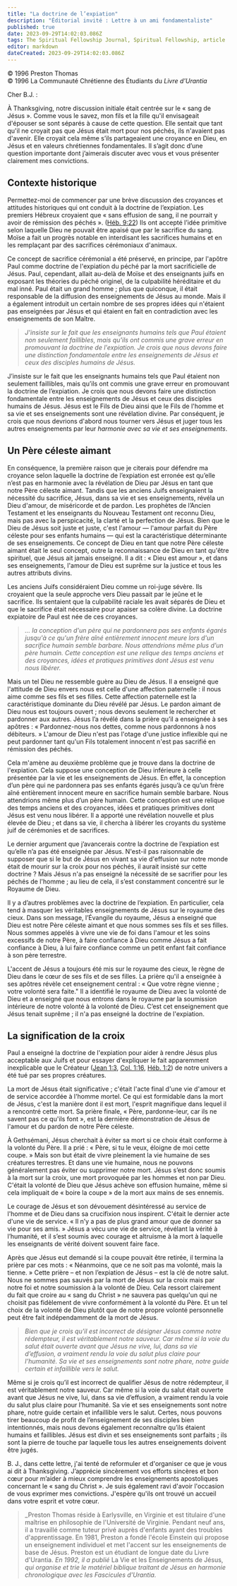 ```yaml
---
title: "La doctrine de l’expiation"
description: "Éditorial invité : Lettre à un ami fondamentaliste"
published: true
date: 2023-09-29T14:02:03.086Z
tags: The Spiritual Fellowship Journal, Spiritual Fellowship, article
editor: markdown
dateCreated: 2023-09-29T14:02:03.086Z
---
```


<p class="v-card v-sheet theme--light gray lighten-3 px-2">© 1996 Preston Thomas<br>© 1996 La Communauté Chrétienne des Étudiants du <i>Livre d'Urantia</i></p>



Cher B.J. :

À Thanksgiving, notre discussion initiale était centrée sur le « sang de Jésus ». Comme vous le savez, mon fils et la fille qu'il envisageait d'épouser se sont séparés à cause de cette question. Elle sentait que tant qu'il ne croyait pas que Jésus était mort pour nos péchés, ils n'avaient pas d'avenir. Elle croyait cela même s’ils partageaient une croyance en Dieu, en Jésus et en valeurs chrétiennes fondamentales. Il s’agit donc d’une question importante dont j’aimerais discuter avec vous et vous présenter clairement mes convictions.

## Contexte historique

Permettez-moi de commencer par une brève discussion des croyances et attitudes historiques qui ont conduit à la doctrine de l’expiation. Les premiers Hébreux croyaient que « sans effusion de sang, il ne pourrait y avoir de rémission des péchés ». ([Héb. 9:22](/fr/Bible/Hebrews/9#v22)) Ils ont accepté l’idée primitive selon laquelle Dieu ne pouvait être apaisé que par le sacrifice du sang. Moïse a fait un progrès notable en interdisant les sacrifices humains et en les remplaçant par des sacrifices cérémoniaux d'animaux.

Ce concept de sacrifice cérémonial a été préservé, en principe, par l'apôtre Paul comme doctrine de l'expiation du péché par la mort sacrificielle de Jésus. Paul, cependant, allait au-delà de Moïse et des enseignants juifs en exposant les théories du péché originel, de la culpabilité héréditaire et du mal inné. Paul était un grand homme ; plus que quiconque, il était responsable de la diffusion des enseignements de Jésus au monde. Mais il a également introduit un certain nombre de ses propres idées qui n'étaient pas enseignées par Jésus et qui étaient en fait en contradiction avec les enseignements de son Maître.

> _J'insiste sur le fait que les enseignants humains tels que Paul étaient non seulement faillibles, mais qu'ils ont commis une grave erreur en promouvant la doctrine de l'expiation. Je crois que nous devons faire une distinction fondamentale entre les enseignements de Jésus et ceux des disciples humains de Jésus._

J’insiste sur le fait que les enseignants humains tels que Paul étaient non seulement faillibles, mais qu’ils ont commis une grave erreur en promouvant la doctrine de l’expiation. Je crois que nous devons faire une distinction fondamentale entre les enseignements de Jésus et ceux des disciples humains de Jésus. Jésus est le Fils de Dieu ainsi que le Fils de l'homme et sa vie et ses enseignements sont une révélation divine. Par conséquent, je crois que nous devrions d'abord nous tourner vers Jésus et juger tous les autres enseignements par leur _harmonie avec sa vie et ses enseignements_.

## Un Père céleste aimant

En conséquence, la première raison que je citerais pour défendre ma croyance selon laquelle la doctrine de l’expiation est erronée est qu’elle n’est pas en harmonie avec la révélation de Dieu par Jésus en tant que notre Père céleste aimant. Tandis que les anciens Juifs enseignaient la nécessité du sacrifice, Jésus, dans sa vie et ses enseignements, révéla un Dieu d'amour, de miséricorde et de pardon. Les prophètes de l’Ancien Testament et les enseignants du Nouveau Testament ont reconnu Dieu, mais pas avec la perspicacité, la clarté et la perfection de Jésus. Bien que le Dieu de Jésus soit juste et juste, c'est l'amour — l'amour parfait du Père céleste pour ses enfants humains — qui est la caractéristique déterminante de ses enseignements. Ce concept de Dieu en tant que notre Père céleste aimant était le seul concept, outre la reconnaissance de Dieu en tant qu'être spirituel, que Jésus ait jamais enseigné. Il a dit : « Dieu est amour », et dans ses enseignements, l'amour de Dieu est suprême sur la justice et tous les autres attributs divins.

Les anciens Juifs considéraient Dieu comme un roi-juge sévère. Ils croyaient que la seule approche vers Dieu passait par le jeûne et le sacrifice. Ils sentaient que la culpabilité raciale les avait séparés de Dieu et que le sacrifice était nécessaire pour apaiser sa colère divine. La doctrine expiatoire de Paul est née de ces croyances.

> _... la conception d'un père qui ne pardonnera pas ses enfants égarés jusqu'à ce qu'un frère aîné entièrement innocent meure lors d'un sacrifice humain semble barbare. Nous attendrions même plus d’un père humain. Cette conception est une relique des temps anciens et des croyances, idées et pratiques primitives dont Jésus est venu nous libérer._

Mais un tel Dieu ne ressemble guère au Dieu de Jésus. Il a enseigné que l'attitude de Dieu envers nous est celle d'une affection paternelle : il nous aime comme ses fils et ses filles. Cette affection paternelle est la caractéristique dominante du Dieu révélé par Jésus. Le pardon aimant de Dieu nous est toujours ouvert ; nous devons seulement le rechercher et pardonner aux autres. Jésus l’a révélé dans la prière qu’il a enseignée à ses apôtres : « Pardonnez-nous nos dettes, comme nous pardonnons à nos débiteurs. » L'amour de Dieu n'est pas l'otage d'une justice inflexible qui ne peut pardonner tant qu'un Fils totalement innocent n'est pas sacrifié en rémission des péchés.

Cela m'amène au deuxième problème que je trouve dans la doctrine de l'expiation. Cela suppose une conception de Dieu inférieure à celle présentée par la vie et les enseignements de Jésus. En effet, la conception d’un père qui ne pardonnera pas ses enfants égarés jusqu’à ce qu’un frère aîné entièrement innocent meure en sacrifice humain semble barbare. Nous attendrions même plus d’un père humain. Cette conception est une relique des temps anciens et des croyances, idées et pratiques primitives dont Jésus est venu nous libérer. Il a apporté une révélation nouvelle et plus élevée de Dieu ; et dans sa vie, il chercha à libérer les croyants du système juif de cérémonies et de sacrifices.

Le dernier argument que j’avancerais contre la doctrine de l’expiation est qu’elle n’a pas été enseignée par Jésus. N'est-il pas raisonnable de supposer que si le but de Jésus en vivant sa vie d'effusion sur notre monde était de mourir sur la croix pour nos péchés, il aurait insisté sur cette doctrine ? Mais Jésus n'a pas enseigné la nécessité de se sacrifier pour les péchés de l'homme ; au lieu de cela, il s’est constamment concentré sur le Royaume de Dieu.

Il y a d’autres problèmes avec la doctrine de l’expiation. En particulier, cela tend à masquer les véritables enseignements de Jésus sur le royaume des cieux. Dans son message, l’Évangile du royaume, Jésus a enseigné que Dieu est notre Père céleste aimant et que nous sommes ses fils et ses filles. Nous sommes appelés à vivre une vie de foi dans l'amour et les soins excessifs de notre Père, à faire confiance à Dieu comme Jésus a fait confiance à Dieu, à lui faire confiance comme un petit enfant fait confiance à son père terrestre.

L'accent de Jésus a toujours été mis sur le royaume des cieux, le règne de Dieu dans le cœur de ses fils et de ses filles. La prière qu'il a enseignée à ses apôtres révèle cet enseignement central : « Que votre règne vienne ; votre volonté sera faite." Il a identifié le royaume de Dieu avec la volonté de Dieu et a enseigné que nous entrons dans le royaume par la soumission intérieure de notre volonté à la volonté de Dieu. C’est cet enseignement que Jésus tenait suprême ; il n'a pas enseigné la doctrine de l'expiation.

## La signification de la croix

Paul a enseigné la doctrine de l'expiation pour aider à rendre Jésus plus acceptable aux Juifs et pour essayer d'expliquer le fait apparemment inexplicable que le Créateur ([Jean 1:3](/fr/Bible/John/1#v3), [Col. 1:16](/fr/Bible/Colossians/1#v16), [Héb. 1:2](/fr/Bible/Hebrews/1#v2)) de notre univers a été tué par ses propres créatures.

La mort de Jésus était significative ; c'était l'acte final d'une vie d'amour et de service accordée à l'homme mortel. Ce qui est formidable dans la mort de Jésus, c'est la manière dont il est mort, l'esprit magnifique dans lequel il a rencontré cette mort. Sa prière finale, « Père, pardonne-leur, car ils ne savent pas ce qu'ils font », est la dernière démonstration de Jésus de l'amour et du pardon de notre Père céleste.

À Gethsémani, Jésus cherchait à éviter sa mort si ce choix était conforme à la volonté du Père. Il a prié : « Père, si tu le veux, éloigne de moi cette coupe. » Mais son but était de vivre pleinement la vie humaine de ses créatures terrestres. Et dans une vie humaine, nous ne pouvons généralement pas éviter ou supprimer notre mort. Jésus s’est donc soumis à la mort sur la croix, une mort provoquée par les hommes et non par Dieu. C'était la volonté de Dieu que Jésus achève son effusion humaine, même si cela impliquait de « boire la coupe » de la mort aux mains de ses ennemis.

Le courage de Jésus et son dévouement désintéressé au service de l'homme et de Dieu dans sa crucifixion nous inspirent. C'était le dernier acte d'une vie de service. « Il n’y a pas de plus grand amour que de donner sa vie pour ses amis. » Jésus a vécu une vie de service, révélant la vérité à l’humanité, et il s’est soumis avec courage et altruisme à la mort à laquelle les enseignants de vérité doivent souvent faire face.

Après que Jésus eut demandé si la coupe pouvait être retirée, il termina la prière par ces mots : « Néanmoins, que ce ne soit pas ma volonté, mais la tienne. » Cette prière – et non l’expiation de Jésus – est la clé de notre salut. Nous ne sommes pas sauvés par la mort de Jésus sur la croix mais par notre foi et notre soumission à la volonté de Dieu. Cela ressort clairement du fait que croire au « sang du Christ » ne sauvera pas quelqu'un qui ne choisit pas fidèlement de vivre conformément à la volonté du Père. Et un tel choix de la volonté de Dieu plutôt que de notre propre volonté personnelle peut être fait indépendamment de la mort de Jésus.

> _Bien que je crois qu'il est incorrect de désigner Jésus comme notre rédempteur, il est véritablement notre sauveur. Car même si la voie du salut était ouverte avant que Jésus ne vive, lui, dans sa vie d’effusion, a vraiment rendu la voie du salut plus claire pour l’humanité. Sa vie et ses enseignements sont notre phare, notre guide certain et infaillible vers le salut._

Même si je crois qu’il est incorrect de qualifier Jésus de notre rédempteur, il est véritablement notre sauveur. Car même si la voie du salut était ouverte avant que Jésus ne vive, lui, dans sa vie d’effusion, a vraiment rendu la voie du salut plus claire pour l’humanité. Sa vie et ses enseignements sont notre phare, notre guide certain et infaillible vers le salut. Certes, nous pouvons tirer beaucoup de profit de l’enseignement de ses disciples bien intentionnés, mais nous devons également reconnaître qu’ils étaient humains et faillibles. Jésus est divin et ses enseignements sont parfaits ; ils sont la pierre de touche par laquelle tous les autres enseignements doivent être jugés.

B. J., dans cette lettre, j'ai tenté de reformuler et d'organiser ce que je vous ai dit à Thanksgiving. J’apprécie sincèrement vos efforts sincères et bon cœur pour m’aider à mieux comprendre les enseignements apostoliques concernant le « sang du Christ ». Je suis également ravi d'avoir l'occasion de vous exprimer mes convictions. J'espère qu'ils ont trouvé un accueil dans votre esprit et votre cœur.

> _Preston Thomas réside à Earlysville, en Virginie et est titulaire d'une maîtrise en philosophie de l'Université de Virginie. Pendant neuf ans, il a travaillé comme tuteur privé auprès d'enfants ayant des troubles d'apprentissage. En 1981, Preston a fondé l'école Einstein qui propose un enseignement individuel et met l'accent sur les enseignements de base de Jésus. Preston est un étudiant de longue date du Livre d'Urantia. _En 1992, il a publié_ La Vie et les Enseignements de Jésus, _qui organise et trie le matériel biblique traitant de Jésus en harmonie chronologique avec les Fascicules d'Urantia._


